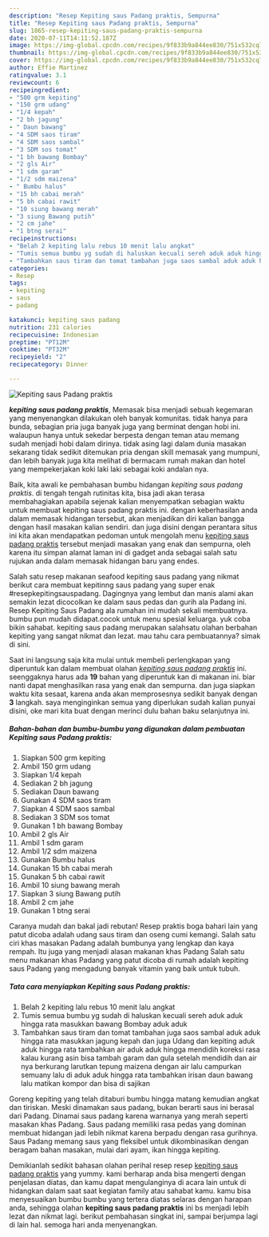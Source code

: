 ```yaml
---
description: "Resep Kepiting saus Padang praktis, Sempurna"
title: "Resep Kepiting saus Padang praktis, Sempurna"
slug: 1865-resep-kepiting-saus-padang-praktis-sempurna
date: 2020-07-11T14:11:52.187Z
image: https://img-global.cpcdn.com/recipes/9f833b9a844ee830/751x532cq70/kepiting-saus-padang-praktis-foto-resep-utama.jpg
thumbnail: https://img-global.cpcdn.com/recipes/9f833b9a844ee830/751x532cq70/kepiting-saus-padang-praktis-foto-resep-utama.jpg
cover: https://img-global.cpcdn.com/recipes/9f833b9a844ee830/751x532cq70/kepiting-saus-padang-praktis-foto-resep-utama.jpg
author: Effie Martinez
ratingvalue: 3.1
reviewcount: 6
recipeingredient:
- "500 grm kepiting"
- "150 grm udang"
- "1/4 kepah"
- "2 bh jagung"
- " Daun bawang"
- "4 SDM saos tiram"
- "4 SDM saos sambal"
- "3 SDM sos tomat"
- "1 bh bawang Bombay"
- "2 gls Air"
- "1 sdm garam"
- "1/2 sdm maizena"
- " Bumbu halus"
- "15 bh cabai merah"
- "5 bh cabai rawit"
- "10 siung bawang merah"
- "3 siung Bawang putih"
- "2 cm jahe"
- "1 btng serai"
recipeinstructions:
- "Belah 2 kepiting lalu rebus 10 menit lalu angkat"
- "Tumis semua bumbu yg sudah di haluskan kecuali sereh aduk aduk hingga rata masukkan bawang Bombay aduk aduk"
- "Tambahkan saus tiram dan tomat tambahan juga saos sambal aduk aduk hingga rata masukkan jagung kepah dan juga Udang dan kepiting aduk aduk hingga rata tambahkan air aduk aduk hingga mendidih koreksi rasa kalau kurang asin bisa tambah garam dan gula setelah mendidih dan air nya berkurang larutkan tepung maizena dengan air lalu campurkan semuany lalu di aduk aduk hingga rata tambahkan irisan daun bawang lalu matikan kompor dan bisa di sajikan"
categories:
- Resep
tags:
- kepiting
- saus
- padang

katakunci: kepiting saus padang 
nutrition: 231 calories
recipecuisine: Indonesian
preptime: "PT12M"
cooktime: "PT32M"
recipeyield: "2"
recipecategory: Dinner

---
```



![Kepiting saus Padang praktis](https://img-global.cpcdn.com/recipes/9f833b9a844ee830/751x532cq70/kepiting-saus-padang-praktis-foto-resep-utama.jpg)

<b><i>kepiting saus padang praktis</i></b>, Memasak bisa menjadi sebuah kegemaran yang menyenangkan dilakukan oleh banyak komunitas. tidak hanya para bunda, sebagian pria juga banyak juga yang berminat dengan hobi ini. walaupun hanya untuk sekedar berpesta dengan teman atau memang sudah menjadi hobi dalam dirinya. tidak asing lagi dalam dunia masakan sekarang tidak sedikit ditemukan pria dengan skill memasak yang mumpuni, dan lebih banyak juga kita melihat di bermacam rumah makan dan hotel yang mempekerjakan koki laki laki sebagai koki andalan nya.

Baik, kita awali ke pembahasan bumbu hidangan <i>kepiting saus padang praktis</i>. di tengah tengah rutinitas kita, bisa jadi akan terasa membahagiakan apabila sejenak kalian menyempatkan sebagian waktu untuk membuat kepiting saus padang praktis ini. dengan keberhasilan anda dalam memasak hidangan tersebut, akan menjadikan diri kalian bangga dengan hasil masakan kalian sendiri. dan juga disini dengan perantara situs ini kita akan mendapatkan pedoman untuk mengolah menu <u>kepiting saus padang praktis</u> tersebut menjadi masakan yang enak dan sempurna, oleh karena itu simpan alamat laman ini di gadget anda sebagai salah satu rujukan anda dalam memasak hidangan baru yang endes.

Salah satu resep makanan seafood kepiting saus padang yang nikmat berikut cara membuat kepitinng saus padang yang super enak #resepkepitingsauspadang. Dagingnya yang lembut dan manis alami akan semakin lezat dicocolkan ke dalam saus pedas dan gurih ala Padang ini. Resep Kepiting Saus Padang ala rumahan ini mudah sekali membuatnya. bumbu pun mudah didapat.cocok untuk menu spesial keluarga. yuk coba bikin sahabat. kepiting saus padang merupakan salahsatu olahan berbahan kepiting yang sangat nikmat dan lezat. mau tahu cara pembuatannya? simak di sini.


Saat ini langsung saja kita mulai untuk membeli perlengkapan yang diperuntuk kan dalam membuat olahan <u><i>kepiting saus padang praktis</i></u> ini. seenggaknya harus ada <b>19</b> bahan yang diperuntuk kan di makanan ini. biar nanti dapat menghasilkan rasa yang enak dan sempurna. dan juga siapkan waktu kita sesaat, karena anda akan memprosesnya sedikit banyak dengan <b>3</b> langkah. saya menginginkan semua yang diperlukan sudah kalian punyai disini, oke mari kita buat dengan merinci dulu bahan baku selanjutnya ini.

<!--inarticleads1-->

##### Bahan-bahan dan bumbu-bumbu yang digunakan dalam pembuatan Kepiting saus Padang praktis:

1. Siapkan 500 grm kepiting
1. Ambil 150 grm udang
1. Siapkan 1/4 kepah
1. Sediakan 2 bh jagung
1. Sediakan  Daun bawang
1. Gunakan 4 SDM saos tiram
1. Siapkan 4 SDM saos sambal
1. Sediakan 3 SDM sos tomat
1. Gunakan 1 bh bawang Bombay
1. Ambil 2 gls Air
1. Ambil 1 sdm garam
1. Ambil 1/2 sdm maizena
1. Gunakan  Bumbu halus
1. Gunakan 15 bh cabai merah
1. Gunakan 5 bh cabai rawit
1. Ambil 10 siung bawang merah
1. Siapkan 3 siung Bawang putih
1. Ambil 2 cm jahe
1. Gunakan 1 btng serai


Caranya mudah dan bakal jadi rebutan! Resep praktis boga bahari lain yang patut dicoba adalah udang saus tiram dan oseng cumi kemangi. Salah satu ciri khas masakan Padang adalah bumbunya yang lengkap dan kaya rempah. Itu juga yang menjadi alasan makanan khas Padang Salah satu menu makanan khas Padang yang patut dicoba di rumah adalah kepiting saus Padang yang mengadung banyak vitamin yang baik untuk tubuh. 

<!--inarticleads2-->

##### Tata cara menyiapkan Kepiting saus Padang praktis:

1. Belah 2 kepiting lalu rebus 10 menit lalu angkat
1. Tumis semua bumbu yg sudah di haluskan kecuali sereh aduk aduk hingga rata masukkan bawang Bombay aduk aduk
1. Tambahkan saus tiram dan tomat tambahan juga saos sambal aduk aduk hingga rata masukkan jagung kepah dan juga Udang dan kepiting aduk aduk hingga rata tambahkan air aduk aduk hingga mendidih koreksi rasa kalau kurang asin bisa tambah garam dan gula setelah mendidih dan air nya berkurang larutkan tepung maizena dengan air lalu campurkan semuany lalu di aduk aduk hingga rata tambahkan irisan daun bawang lalu matikan kompor dan bisa di sajikan


Goreng kepiting yang telah ditaburi bumbu hingga matang kemudian angkat dan tiriskan. Meski dinamakan saus padang, bukan berarti saus ini berasal dari Padang. Dinamai saus padang karena warnanya yang merah seperti masakan khas Padang. Saus padang memiliki rasa pedas yang dominan membuat hidangan jadi lebih nikmat karena berpadu dengan rasa gurihnya. Saus Padang memang saus yang fleksibel untuk dikombinasikan dengan beragam bahan masakan, mulai dari ayam, ikan hingga kepiting. 

Demikianlah sedikit bahasan olahan perihal resep resep <u>kepiting saus padang praktis</u> yang yummy. kami berharap anda bisa mengerti dengan penjelasan diatas, dan kamu dapat mengulanginya di acara lain untuk di hidangkan dalam saat saat kegiatan family atau sahabat kamu. kamu bisa menyesuaikan bumbu bumbu yang tertera diatas selaras dengan harapan anda, sehingga olahan <b>kepiting saus padang praktis</b> ini bs menjadi lebih lezat dan nikmat lagi. berikut pembahasan singkat ini, sampai berjumpa lagi di lain hal. semoga hari anda menyenangkan.
